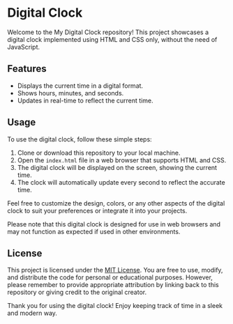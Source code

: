 # Digital Clock

Welcome to the My Digital Clock repository! This project showcases a digital clock implemented using HTML and CSS only, without the need of JavaScript.

## Features

- Displays the current time in a digital format.
- Shows hours, minutes, and seconds.
- Updates in real-time to reflect the current time.

## Usage

To use the digital clock, follow these simple steps:

1. Clone or download this repository to your local machine.
2. Open the `index.html` file in a web browser that supports HTML and CSS.
3. The digital clock will be displayed on the screen, showing the current time.
4. The clock will automatically update every second to reflect the accurate time.

Feel free to customize the design, colors, or any other aspects of the digital clock to suit your preferences or integrate it into your projects.

Please note that this digital clock is designed for use in web browsers and may not function as expected if used in other environments.

## License

This project is licensed under the [MIT License](LICENSE). You are free to use, modify, and distribute the code for personal or educational purposes. However, please remember to provide appropriate attribution by linking back to this repository or giving credit to the original creator.

Thank you for using the digital clock! Enjoy keeping track of time in a sleek and modern way.
